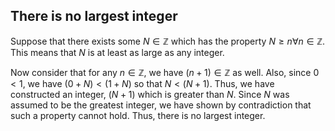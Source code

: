<script type="text/x-mathjax-config">
MathJax.Hub.Config({
  tex2jax: {inlineMath: [['$','$'], ['\\(','\\)']]}
});
</script>
<script src='https://cdn.mathjax.org/mathjax/latest/MathJax.js?config=TeX-AMS-MML_HTMLorMML'></script>

## There is no largest integer

Suppose that there exists some $N \in \mathbb{Z}$ which has the property $N \geq n \forall n \in \mathbb{Z}$. This means that $N$ is at least as large as any integer. 

Now consider that for any $n \in \mathbb{Z}$, we have $(n + 1) \in \mathbb{Z}$ as well. Also, since $0 \lt 1$, we have $(0 + N) \lt (1 + N)$ so that  $N \lt (N + 1)$. Thus, we have constructed an integer, $(N + 1)$ which is greater than $N$. Since $N$ was assumed to be the greatest integer, we have shown by contradiction that such a property cannot hold. Thus, there is no largest integer.
